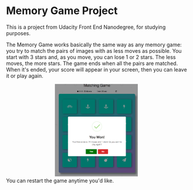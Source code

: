 # Memory Game Project

This is a project from Udacity Front End Nanodegree, for studying purposes.

The Memory Game works basically the same way as any memory game: you try to match the pairs of images with as less moves as possible.
You start with 3 stars and, as you move, you can lose 1 or 2 stars. The less moves, the more stars.
The game ends when all the pairs are matched.
When it's ended, your score will appear in your screen, then you can leave it or play again.
<div align="center">
        <img width="45%" src="img/won.png" alt="Winning Game Screen Shot"</img>
        <img height="0" width="8px">
</div>
You can restart the game anytime you'd like.

